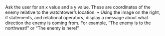 Ask the user for an x value and a y value. These are coordinates of
the enemy relative to the watchtower’s location.
• Using the image on the right, if statements, and relational
operators, display a message about what direction the enemy is
coming from. For example, “The enemy is to the northwest!” or
“The enemy is here!”
